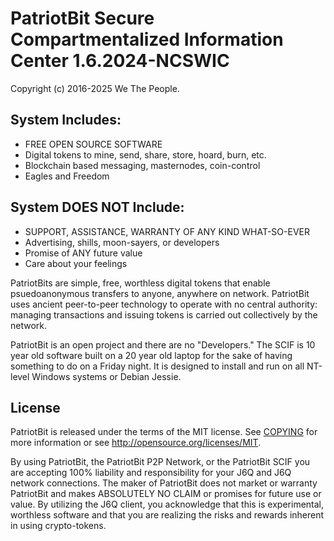 PatriotBit Secure Compartmentalized Information Center 1.6.2024-NCSWIC
===============================

Copyright (c) 2016-2025 We The People.

System Includes:
-----------------
* FREE OPEN SOURCE SOFTWARE
* Digital tokens to mine, send, share, store, hoard, burn, etc.
* Blockchain based messaging, masternodes, coin-control
* Eagles and Freedom

System DOES NOT Include:
-----------------

* SUPPORT, ASSISTANCE, WARRANTY OF ANY KIND WHAT-SO-EVER
* Advertising, shills, moon-sayers, or developers
* Promise of ANY future value
* Care about your feelings

PatriotBits are simple, free, worthless digital tokens that enable psuedoanonymous
transfers to anyone, anywhere on network. PatriotBit uses ancient peer-to-peer technology
to operate with no central authority: managing transactions and issuing tokens
is carried out collectively by the network. 

PatriotBit is an open project and there are no "Developers." The SCIF is 10 year old software
built on a 20 year old laptop for the sake of having something to do on a Friday night. It
is designed to install and run on all NT-level Windows systems or Debian Jessie.

License
-------

PatriotBit is released under the terms of the MIT license. See [COPYING](COPYING) for more
information or see http://opensource.org/licenses/MIT. 

By using PatriotBit, the PatriotBit P2P Network, or the PatriotBit SCIF you are accepting 100% liability and responsibility
for your J6Q and J6Q network connections. The maker of PatriotBit does not market or warranty PatriotBit and 
makes ABSOLUTELY NO CLAIM or promises for future use or value. By utilizing the J6Q client, you acknowledge that this is 
experimental, worthless software and that you are realizing the risks and rewards inherent in using crypto-tokens.


